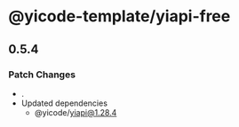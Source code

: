 # @yicode-template/yiapi-free

## 0.5.4

### Patch Changes

-   .
-   Updated dependencies
    -   @yicode/yiapi@1.28.4
